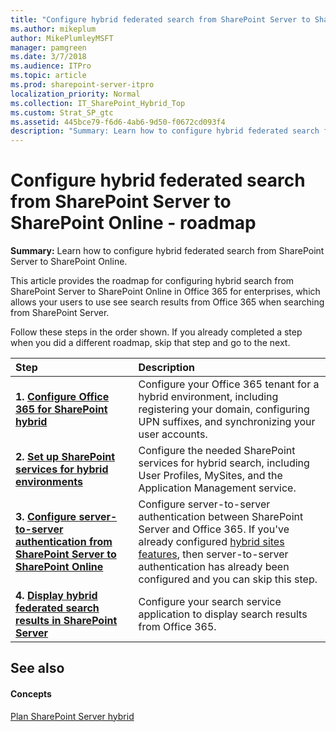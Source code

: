 ```yaml
---
title: "Configure hybrid federated search from SharePoint Server to SharePoint Online - roadmap"
ms.author: mikeplum
author: MikePlumleyMSFT
manager: pamgreen
ms.date: 3/7/2018
ms.audience: ITPro
ms.topic: article
ms.prod: sharepoint-server-itpro
localization_priority: Normal
ms.collection: IT_SharePoint_Hybrid_Top
ms.custom: Strat_SP_gtc
ms.assetid: 445bce79-f6d6-4ab6-9d50-f0672cd093f4
description: "Summary: Learn how to configure hybrid federated search from SharePoint Server to SharePoint Online."
---
```


# Configure hybrid federated search from SharePoint Server to SharePoint Online - roadmap

 **Summary:** Learn how to configure hybrid federated search from SharePoint Server to SharePoint Online. 
  
This article provides the roadmap for configuring hybrid search from SharePoint Server to SharePoint Online in Office 365 for enterprises, which allows your users to use see search results from Office 365 when searching from SharePoint Server.
  
Follow these steps in the order shown. If you already completed a step when you did a different roadmap, skip that step and go to the next.
  
|**Step**|**Description**|
|:-----|:-----|
|**1. [Configure Office 365 for SharePoint hybrid](configure-office-365-for-sharepoint-hybrid.md)** <br/> |Configure your Office 365 tenant for a hybrid environment, including registering your domain, configuring UPN suffixes, and synchronizing your user accounts.  <br/> |
|**2. [Set up SharePoint services for hybrid environments](set-up-sharepoint-services-for-hybrid-environments.md)** <br/> |Configure the needed SharePoint services for hybrid search, including User Profiles, MySites, and the Application Management service.  <br/> |
|**3. [Configure server-to-server authentication from SharePoint Server to SharePoint Online](configure-server-to-server-authentication.md)** <br/> |Configure server-to-server authentication between SharePoint Server and Office 365. If you've already configured [hybrid sites features](configure-hybrid-sites-featuresroadmap.md), then server-to-server authentication has already been configured and you can skip this step.  <br/> |
|**4. [Display hybrid federated search results in SharePoint Server](display-hybrid-federated-search-results-in-sharepoint-server.md)** <br/> |Configure your search service application to display search results from Office 365.  <br/> |
   
## See also

#### Concepts

[Plan SharePoint Server hybrid](plan-sharepoint-server-hybrid.md)

